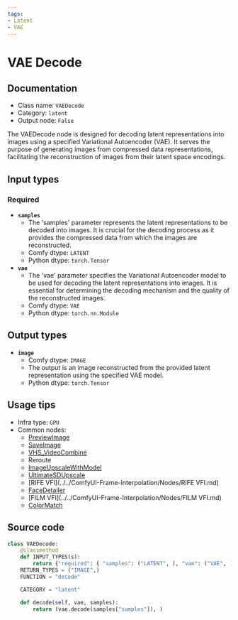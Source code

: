 ```yaml
---
tags:
- Latent
- VAE
---
```


# VAE Decode
## Documentation
- Class name: `VAEDecode`
- Category: `latent`
- Output node: `False`

The VAEDecode node is designed for decoding latent representations into images using a specified Variational Autoencoder (VAE). It serves the purpose of generating images from compressed data representations, facilitating the reconstruction of images from their latent space encodings.
## Input types
### Required
- **`samples`**
    - The 'samples' parameter represents the latent representations to be decoded into images. It is crucial for the decoding process as it provides the compressed data from which the images are reconstructed.
    - Comfy dtype: `LATENT`
    - Python dtype: `torch.Tensor`
- **`vae`**
    - The 'vae' parameter specifies the Variational Autoencoder model to be used for decoding the latent representations into images. It is essential for determining the decoding mechanism and the quality of the reconstructed images.
    - Comfy dtype: `VAE`
    - Python dtype: `torch.nn.Module`
## Output types
- **`image`**
    - Comfy dtype: `IMAGE`
    - The output is an image reconstructed from the provided latent representation using the specified VAE model.
    - Python dtype: `torch.Tensor`
## Usage tips
- Infra type: `GPU`
- Common nodes:
    - [PreviewImage](../../Comfy/Nodes/PreviewImage.md)
    - [SaveImage](../../Comfy/Nodes/SaveImage.md)
    - [VHS_VideoCombine](../../ComfyUI-VideoHelperSuite/Nodes/VHS_VideoCombine.md)
    - Reroute
    - [ImageUpscaleWithModel](../../Comfy/Nodes/ImageUpscaleWithModel.md)
    - [UltimateSDUpscale](../../ComfyUI_UltimateSDUpscale/Nodes/UltimateSDUpscale.md)
    - [RIFE VFI](../../ComfyUI-Frame-Interpolation/Nodes/RIFE VFI.md)
    - [FaceDetailer](../../ComfyUI-Impact-Pack/Nodes/FaceDetailer.md)
    - [FILM VFI](../../ComfyUI-Frame-Interpolation/Nodes/FILM VFI.md)
    - [ColorMatch](../../ComfyUI-KJNodes/Nodes/ColorMatch.md)



## Source code
```python
class VAEDecode:
    @classmethod
    def INPUT_TYPES(s):
        return {"required": { "samples": ("LATENT", ), "vae": ("VAE", )}}
    RETURN_TYPES = ("IMAGE",)
    FUNCTION = "decode"

    CATEGORY = "latent"

    def decode(self, vae, samples):
        return (vae.decode(samples["samples"]), )

```
